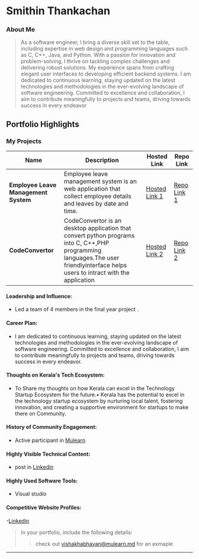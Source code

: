

# Smithin Thankachan 

### About Me

> As a software engineer, I bring a diverse skill set to the table, including expertise in web design and programming languages such as C, C++, Java, and Python. With a passion for innovation and problem-solving, I thrive on tackling complex challenges and delivering robust solutions. My experience spans from crafting elegant user interfaces to developing efficient backend systems. I am dedicated to continuous learning, staying updated on the latest technologies and methodologies in the ever-evolving landscape of software engineering. Committed to excellence and collaboration, I aim to contribute meaningfully to projects and teams, driving towards success in every endeavor

## Portfolio Highlights

### My Projects

| Name                | Description                                                               | Hosted Link                              | Repo Link                                                      |
|---------------------|---------------------------------------------------------------------------|------------------------------------------|----------------------------------------------------------------|
| **Employee Leave Management System**  | Employee leave management system is an web application that collect employee details and leaves by date and time.                                      | [Hosted Link 1](https://example.com)    | [Repo Link 1](https://github.com/username/project1)             |
| **CodeConvertor**  | CodeConvertor is an desktop application that convert python programs into C, C++,PHP programming languages.The user friendlyinterface helps users to intract with the application                                         | [Hosted Link 2](https://example.com)    | [Repo Link 2](https://github.com/username/project2)             |

#### Leadership and Influence:

- Led a team of 4 members in the final year project .



#### Career Plan:

-  I am dedicated to continuous learning, staying updated on the latest technologies and methodologies in the ever-evolving landscape of software engineering. Committed to excellence and collaboration, I aim to contribute meaningfully to projects and teams, driving towards success in every endeavor.

#### Thoughts on Kerala's Tech Ecosystem:

- To Share my thoughts on how Kerala can excel in the Technology Startup Ecosystem for the future.• Kerala has the potential to excel in the technology startup ecosystem by nurturing local talent, fostering innovation, and creating a supportive environment for startups to make there on Community.


#### History of Community Engagement:

-  Active participant in [Mulearn](smithinthankachan@mulearn)
#### Highly Visible Technical Content:

- post in [Linkedin](https://www.linkedin.com/in/smithin-thankachan-230168301)
#### Highly Used Software Tools:

- Visual studio 
#### Competitive Website Profiles:

-[Linkedin](https://www.linkedin.com/in/smithin-thankachan-230168301)


> In your portfolio, include the following details:
>> check out [vishakhabhayan@mulearn.md](./profiles/vishakhabhayan@mulearn.md) for an exmaple
---
